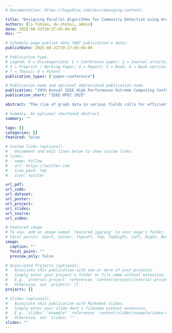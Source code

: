 ```yaml
---
# Documentation: https://hugoblox.com/docs/managing-content/

title: "Designing Parallel Algorithms for Community Detection using Arachne"
authors: [li-fuhuan, du-zhihui, admin]
date: 2025-08-31T10:27:03-04:00
doi: ""

# Schedule page publish date (NOT publication's date).
publishDate: 2025-08-31T10:27:03-04:00

# Publication type.
# Legend: 0 = Uncategorized; 1 = Conference paper; 2 = Journal article;
# 3 = Preprint / Working Paper; 4 = Report; 5 = Book; 6 = Book section;
# 7 = Thesis; 8 = Patent
publication_types: ["paper-conference"]

# Publication name and optional abbreviated publication name.
publication: "29th Annual IEEE High Performance Extreme Computing Conference"
publication_short: "IEEE HPEC 2025"

abstract: "The rise of graph data in various fields calls for efficient and scalable community detection algorithms. In this paper, we present parallel implementations of two widely used algorithms: Label Propagation and Louvain, specifically designed to leverage the capabilities of Arachne, which is a Python-accessible open-source framework for large-scale graph analysis. Our implementations achieve substantial speedups over existing Python-based tools like NetworkX and igraph, which lack efficient parallelization, and are competitive with parallel frameworks such as NetworKit. Experimental results show that Arachne-based methods outperform these baselines, achieving speedups of up to 710x over NetworkX, 75x over igraph, and 12x over NetworKit. Additionally, we analyze the scalability of our implementation under varying thread counts, demonstrating how different phases contribute to overall performance gains of the parallel Louvain algorithm. Arachne, including our community detection implementation, is open-source and available at https://github.com/Bears-R-Us/arkouda-njit ."

# Summary. An optional shortened abstract.
summary: ""

tags: []
categories: []
featured: false

# Custom links (optional).
#   Uncomment and edit lines below to show custom links.
# links:
# - name: Follow
#   url: https://twitter.com
#   icon_pack: fab
#   icon: twitter

url_pdf:
url_code:
url_dataset:
url_poster:
url_project:
url_slides:
url_source:
url_video:

# Featured image
# To use, add an image named `featured.jpg/png` to your page's folder. 
# Focal points: Smart, Center, TopLeft, Top, TopRight, Left, Right, BottomLeft, Bottom, BottomRight.
image:
  caption: ""
  focal_point: ""
  preview_only: false

# Associated Projects (optional).
#   Associate this publication with one or more of your projects.
#   Simply enter your project's folder or file name without extension.
#   E.g. `internal-project` references `content/project/internal-project/index.md`.
#   Otherwise, set `projects: []`.
projects: []

# Slides (optional).
#   Associate this publication with Markdown slides.
#   Simply enter your slide deck's filename without extension.
#   E.g. `slides: "example"` references `content/slides/example/index.md`.
#   Otherwise, set `slides: ""`.
slides: ""
---
```

